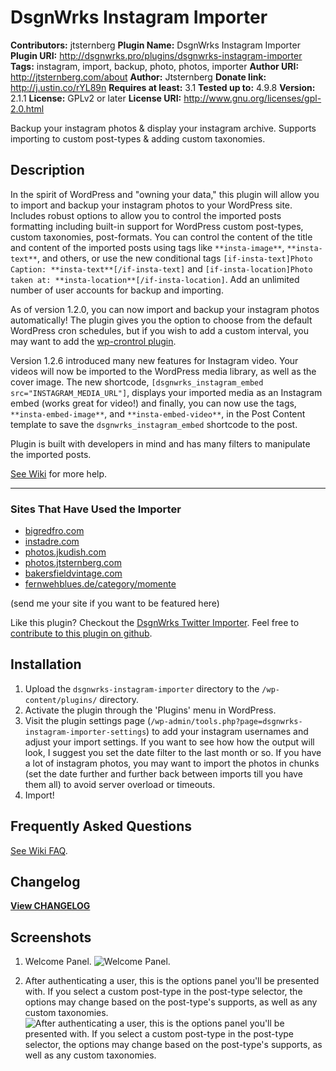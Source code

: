 # DsgnWrks Instagram Importer #

**Contributors:** jtsternberg
**Plugin Name:** DsgnWrks Instagram Importer
**Plugin URI:** http://dsgnwrks.pro/plugins/dsgnwrks-instagram-importer
**Tags:** instagram, import, backup, photo, photos, importer
**Author URI:** http://jtsternberg.com/about
**Author:** Jtsternberg
**Donate link:** http://j.ustin.co/rYL89n
**Requires at least:** 3.1
**Tested up to:** 4.9.8
**Version:** 2.1.1
**License:** GPLv2 or later
**License URI:** http://www.gnu.org/licenses/gpl-2.0.html

Backup your instagram photos & display your instagram archive. Supports importing to custom post-types & adding custom taxonomies.

## Description ##

In the spirit of WordPress and "owning your data," this plugin will allow you to import and backup your instagram photos to your WordPress site. Includes robust options to allow you to control the imported posts formatting including built-in support for WordPress custom post-types, custom taxonomies, post-formats. You can control the content of the title and content of the imported posts using tags like `**insta-image**`, `**insta-text**`, and others, or use the new conditional tags `[if-insta-text]Photo Caption: **insta-text**[/if-insta-text]` and `[if-insta-location]Photo taken at: **insta-location**[/if-insta-location]`. Add an unlimited number of user accounts for backup and importing.

As of version 1.2.0, you can now import and backup your instagram photos automatically! The plugin gives you the option to choose from the default WordPress cron schedules, but if you wish to add a custom interval, you may want to add the [wp-crontrol plugin](http://wordpress.org/extend/plugins/wp-crontrol/).

Version 1.2.6 introduced many new features for Instagram video. Your videos will now be imported to the WordPress media library, as well as the cover image. The new shortcode, `[dsgnwrks_instagram_embed src="INSTAGRAM_MEDIA_URL"]`, displays your imported media as an Instagram embed (works great for video!) and finally, you can now use the tags, `**insta-embed-image**`, and `**insta-embed-video**`, in the Post Content template to save the `dsgnwrks_instagram_embed` shortcode to the post.

Plugin is built with developers in mind and has many filters to manipulate the imported posts.

[See Wiki](https://github.com/jtsternberg/DsgnWrks-Instagram-Importer/wiki) for more help.

--------------------------

### Sites That Have Used the Importer ###

* [bigredfro.com](http://bigredfro.com/category/funny-instagram-pictures/)
* [instadre.com](http://instadre.com/)
* [photos.jkudish.com](http://photos.jkudish.com/)
* [photos.jtsternberg.com](http://photos.jtsternberg.com)
* [bakersfieldvintage.com](http://bakersfieldvintage.com/recent/)
* [fernwehblues.de/category/momente](http://www.fernwehblues.de/category/momente)

(send me your site if you want to be featured here)

Like this plugin? Checkout the [DsgnWrks Twitter Importer](http://j.ustin.co/QbMC8N). Feel free to [contribute to this plugin on github](http://j.ustin.co/QbQKpw).

## Installation ##

1. Upload the `dsgnwrks-instagram-importer` directory to the `/wp-content/plugins/` directory.
2. Activate the plugin through the 'Plugins' menu in WordPress.
3. Visit the plugin settings page (`/wp-admin/tools.php?page=dsgnwrks-instagram-importer-settings`) to add your instagram usernames and adjust your import settings. If you want to see how how the output will look, I suggest you set the date filter to the last month or so. If you have a lot of instagram photos, you may want to import the photos in chunks (set the date further and further back between imports till you have them all) to avoid server overload or timeouts.
4. Import!

## Frequently Asked Questions ##

[See Wiki FAQ](https://github.com/jtsternberg/DsgnWrks-Instagram-Importer/wiki/Frequently-Asked-Questions).

## Changelog ##

**[View CHANGELOG](https://github.com/jtsternberg/DsgnWrks-Instagram-Importer/blob/master/CHANGELOG.md)**

## Screenshots ##

1. Welcome Panel.
![Welcome Panel.](https://github.com/jtsternberg/DsgnWrks-Instagram-Importer-WordPress-Plugin/raw/master/screenshot-1.jpg)

2. After authenticating a user, this is the options panel you'll be presented with. If you select a custom post-type in the post-type selector, the options may change based on the post-type's supports, as well as any custom taxonomies.
![After authenticating a user, this is the options panel you'll be presented with. If you select a custom post-type in the post-type selector, the options may change based on the post-type's supports, as well as any custom taxonomies.](https://github.com/jtsternberg/DsgnWrks-Instagram-Importer-WordPress-Plugin/raw/master/screenshot-2.jpg)


